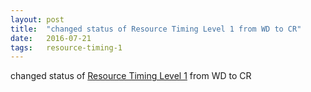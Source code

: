 ```yaml
---
layout: post
title:  "changed status of Resource Timing Level 1 from WD to CR"
date:   2016-07-21
tags:   resource-timing-1
---
```


changed status of [Resource Timing Level 1](/spec/resource-timing-1) from WD to CR

